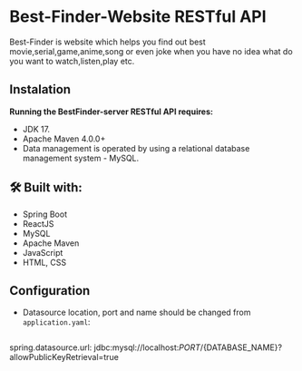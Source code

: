 # Best-Finder-Website RESTful API
 Best-Finder is website which helps you find out best movie,serial,game,anime,song or even joke when you have no idea what do you want to watch,listen,play etc.
 ## Instalation
 <strong>Running the BestFinder-server RESTful API requires:</strong>
 -  JDK 17.
 -  Apache Maven 4.0.0+
 -  Data management is operated by using a relational database management system - MySQL.
   ## 🛠 Built with:
 - Spring Boot
 - ReactJS
 - MySQL
 - Apache Maven
 - JavaScript
 - HTML, CSS
  ## Configuration
 - Datasource location, port and name should be changed from ```application.yaml```:   
   ```yaml 
spring.datasource.url: jdbc:mysql://localhost:${PORT}/${DATABASE_NAME}?allowPublicKeyRetrieval=true
```
  
   


   
   
 
 
